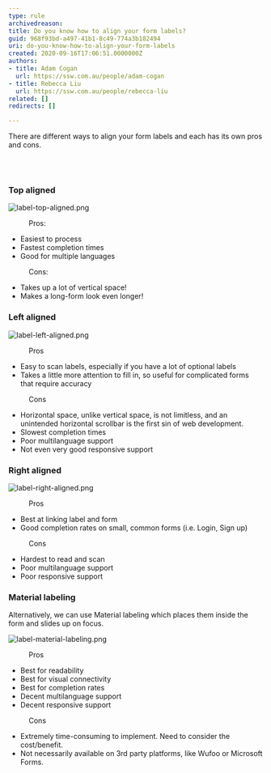 ```yaml
---
type: rule
archivedreason: 
title: Do you know how to align your form labels?
guid: 968f93bd-a497-41b1-8c49-774a3b182494
uri: do-you-know-how-to-align-your-form-labels
created: 2020-09-16T17:06:51.0000000Z
authors:
- title: Adam Cogan
  url: https://ssw.com.au/people/adam-cogan
- title: Rebecca Liu
  url: https://ssw.com.au/people/rebecca-liu
related: []
redirects: []

---
```



<p class="ssw15-rteElement-P">​There are different​ ways to align your form labels and each has its own pros and cons.<br></p>
<br><excerpt class='endintro'></excerpt><br>
<h3 class="ssw15-rteElement-H3">T​op aligned</h3><dl class="image"><dt><img src="/PublishingImages/label-top-aligned.png" alt="label-top-aligned.png" /></dt></dl><dd class="ssw15-rteElement-FigureGood">Pros&#58;<br></dd><p></p><ul><li>Easiest to process</li><li>Fastest completion times</li><li>Good for multiple languages</li></ul><dd class="ssw15-rteElement-FigureBad">Cons&#58;<br></dd><ul><li>Takes up a lot of vertical space!</li><li>Makes a long-form look even longer!</li></ul><h3 class="ssw15-rteElement-H3">Left aligned<br></h3><dl class="image"><dt><img src="/PublishingImages/label-left-aligned.png" alt="label-left-aligned.png" /></dt></dl><dd class="ssw15-rteElement-FigureGood">Pros​<br></dd><ul><li>Easy to scan labels, especially if you have a lot of optional labels</li><li>Takes a little more attention to fill in, so useful for complicated forms that require accuracy<br></li></ul><dd class="ssw15-rteElement-FigureBad">Cons<br></dd><ul><li>Horizontal space, unlike vertical space, is not limitless, and an unintended horizontal scrollbar is the first sin of web development.</li><li>Slowest completion times</li><li>Poor multilanguage support</li><li>Not even very good responsive support<br></li></ul><h3 class="ssw15-rteElement-H3">Right aligned​</h3><dl class="image"><dt><img src="/PublishingImages/label-right-aligned.png" alt="label-right-aligned.png" /></dt></dl><dd class="ssw15-rteElement-FigureGood">Pros​<br></dd><ul><li>Best at linking label and form</li><li>Good completion rates on small, common forms (i.e. Login, Sign up)<br></li></ul><dd class="ssw15-rteElement-FigureBad">Cons<br></dd><ul><li>Hardest to read and scan</li><li>Poor multilanguage support</li><li>Poor responsive support<br></li></ul><h3 class="ssw15-rteElement-H3">Material labeling</h3><div>​​Alternatively, we can use Material labeling which places them inside the form and slides up on focus.<p></p><dl class="image"><dt><img src="/PublishingImages/label-material-labeling.png" alt="label-material-labeling.png" />​</dt></dl><dd class="ssw15-rteElement-FigureGood">Pros<br></dd><ul><li>Best for readability</li><li>Best for visual connectivity</li><li>Best for completion rates</li><li>Decent multilanguage support</li><li>Decent responsive support<br></li></ul><dd class="ssw15-rteElement-FigureBad">Cons​​<br></dd><ul><li>Extremely time-consuming&#160;to implement. Need to consider the cost/benefit.&#160;</li><li>Not necessarily available on 3rd party platforms, like Wufoo or Microsoft Forms.<br></li></ul><p></p></div>


